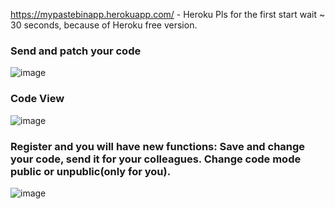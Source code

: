 https://mypastebinapp.herokuapp.com/ - Heroku
Pls for the first start wait ~ 30 seconds, because of Heroku free version.

### Send and patch your code
![image](https://user-images.githubusercontent.com/57333967/120924830-064b1780-c6ef-11eb-95c1-da8e1b7aff96.png)


### Code View
![image](https://user-images.githubusercontent.com/57333967/120924767-b1a79c80-c6ee-11eb-8394-e1fdb19bd573.png)

### Register and you will have new functions: Save and change your code, send it for your colleagues. Change code mode public or unpublic(only for you).
![image](https://user-images.githubusercontent.com/57333967/120925025-01d32e80-c6f0-11eb-816a-8fad2915c7a1.png)
